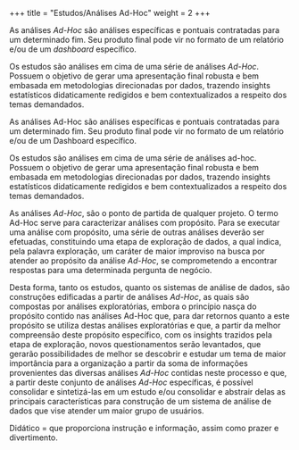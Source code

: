 +++
title = "Estudos/Análises Ad-Hoc"
weight = 2
+++

As análises *Ad-Hoc* são análises específicas e pontuais contratadas para um determinado fim. Seu produto final pode vir no formato de um relatório e/ou de um *dashboard* específico.

Os estudos são análises em cima de uma série de análises *Ad-Hoc*. Possuem o objetivo de gerar uma apresentação final robusta e bem embasada em metodologias direcionadas por dados, trazendo insights estatísticos didaticamente redigidos e bem contextualizados a respeito dos temas demandados.

<!--more-->

As análises Ad-Hoc são análises específicas e pontuais contratadas para um determinado fim. Seu produto final pode vir no formato de um relatório e/ou de um Dashboard específico. 

Os estudos são análises em cima de uma série de análises ad-hoc. Possuem o objetivo de gerar uma apresentação final robusta e bem embasada em metodologias direcionadas por dados, trazendo insights estatísticos didaticamente redigidos e bem contextualizados a respeito dos temas demandados.

As análises *Ad-Hoc*, são o ponto de partida de qualquer projeto. O termo Ad-Hoc serve para caracterizar análises com propósito. Para se executar uma análise com propósito, uma série de outras análises deverão ser efetuadas, constituindo uma etapa de exploração de dados, a qual indica, pela palavra exploração, um caráter de maior improviso na busca por atender ao propósito da análise *Ad-Hoc*, se comprometendo a encontrar respostas para uma determinada pergunta de negócio.

Desta forma, tanto os estudos, quanto os sistemas de análise de dados, são construções edificadas a partir de análises *Ad-Hoc*, as quais são compostas por análises exploratórias, embora o princípio nasça do propósito contido nas análises Ad-Hoc que, para dar retornos quanto a este propósito se utiliza destas análises exploratórias e que, a partir da melhor compreensão deste propósito específico, com os insights trazidos pela etapa de exploração, novos questionamentos serão levantados, que gerarão possibilidades de melhor se descobrir e estudar um tema de maior importância para a organização a partir da soma de informações provenientes das diversas análises *Ad-Hoc* contidas neste processo e que, a partir deste conjunto de análises *Ad-Hoc* específicas, é possível consolidar e sintetizá-las em um estudo e/ou consolidar e abstrair delas as principais características para construção de um sistema de análise de dados que vise atender um maior grupo de usuários.  



Didático = que proporciona instrução e informação, assim como prazer e divertimento.
